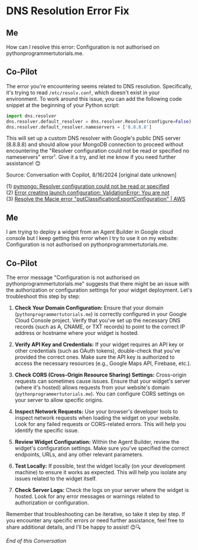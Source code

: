 # DNS Resolution Error Fix

## Me
How can I resolve this error: Configuration is not authorised on pythonprogrammertutorials.me.

## Co-Pilot
The error you're encountering seems related to DNS resolution. Specifically, it's trying to read `/etc/resolv.conf`, which doesn't exist in your environment. To work around this issue, you can add the following code snippet at the beginning of your Python script:

```python
import dns.resolver
dns.resolver.default_resolver = dns.resolver.Resolver(configure=False)
dns.resolver.default_resolver.nameservers = ['8.8.8.8']
```

This will set up a custom DNS resolver with Google's public DNS server (8.8.8.8) and should allow your MongoDB connection to proceed without encountering the "Resolver configuration could not be read or specified no nameservers" error¹. Give it a try, and let me know if you need further assistance! 😊

Source: Conversation with Copilot, 8/16/2024 [original date unknown]  

(1) [pymongo: Resolver configuration could not be read or specified](https://stackoverflow.com/questions/70228639/pymongo-resolver-configuration-could-not-be-read-or-specified-no-nameservers)  
(2) [Error creating launch configuration: ValidationError: You are not](https://github.com/hashicorp/terraform/issues/7198)  
(3) [Resolve the Macie error "putClassificationExportConfiguration" | AWS](https://repost.aws/knowledge-center/macie-s3-kms-permission)  

## Me
I am trying to deploy a widget from an Agent Builder in Google cloud console but I keep getting this  error when I try to use it on my website: Configuration is not authorised on pythonprogrammertutorials.me.

## Co-Pilot
The error message "Configuration is not authorised on pythonprogrammertutorials.me" suggests that there might be an issue with the authorization or configuration settings for your widget deployment. Let's troubleshoot this step by step:

1. **Check Your Domain Configuration:**
   Ensure that your domain (`pythonprogrammertutorials.me`) is correctly configured in your Google Cloud Console project. Verify that you've set up the necessary DNS records (such as A, CNAME, or TXT records) to point to the correct IP address or hostname where your widget is hosted.

2. **Verify API Key and Credentials:**
   If your widget requires an API key or other credentials (such as OAuth tokens), double-check that you've provided the correct ones. Make sure the API key is authorized to access the necessary resources (e.g., Google Maps API, Firebase, etc.).

3. **Check CORS (Cross-Origin Resource Sharing) Settings:**
   Cross-origin requests can sometimes cause issues. Ensure that your widget's server (where it's hosted) allows requests from your website's domain (`pythonprogrammertutorials.me`). You can configure CORS settings on your server to allow specific origins.

4. **Inspect Network Requests:**
   Use your browser's developer tools to inspect network requests when loading the widget on your website. Look for any failed requests or CORS-related errors. This will help you identify the specific issue.

5. **Review Widget Configuration:**
   Within the Agent Builder, review the widget's configuration settings. Make sure you've specified the correct endpoints, URLs, and any other relevant parameters.

6. **Test Locally:**
   If possible, test the widget locally (on your development machine) to ensure it works as expected. This will help you isolate any issues related to the widget itself.

7. **Check Server Logs:**
   Check the logs on your server where the widget is hosted. Look for any error messages or warnings related to authorization or configuration.

Remember that troubleshooting can be iterative, so take it step by step. If you encounter any specific errors or need further assistance, feel free to share additional details, and I'll be happy to assist! 😊🔍  

*End of this Conversation*
